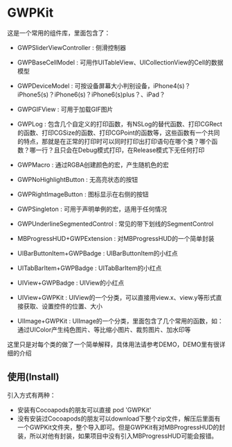 # GWPKit
这是一个常用的组件库，里面包含了：
* GWPSliderViewController       : 侧滑控制器

* GWPBaseCellModel              : 可用作UITableView、UICollectionView的Cell的数据模型

* GWPDeviceModel                : 可按设备屏幕大小判别设备，iPhone4(s)？iPhone5(s)？iPhone6(s)？iPhone6(s)plus？、iPad？

* GWPGIFView                    : 可用于加载GIF图片

* GWPLog                        : 包含几个自定义的打印函数，有NSLog的替代函数、打印CGRect的函数、打印CGSize的函数、打印CGPoint的函数等，这些函数有一个共同的特点，那就是在正常的打印时可以同时打印出打印语句在哪个类？哪个函数？哪一行？且只会在Debug模式打印，在Release模式下无任何打印

* GWPMacro                      : 通过RGBA创建颜色的宏，产生随机色的宏

* GWPNoHighlightButton          : 无高亮状态的按钮

* GWPRightImageButton           : 图标显示在右侧的按钮

* GWPSingleton                  : 可用于声明单例的宏，适用于任何情况

* GWPUnderlineSegmentedControl  : 常见的带下划线的SegmentControl

* MBProgressHUD+GWPExtension    : 对MBProgressHUD的一个简单封装

* UIBarButtonItem+GWPBadge      : UIBarButtonItem的小红点

* UITabBarItem+GWPBadge         : UITabBarItem的小红点

* UIView+GWPBadge               : UIView的小红点

* UIView+GWPKit                 : UIView的一个分类，可以直接用view.x、view.y等形式直接获取、设置控件的位置、大小

* UIImage+GWPKit                : UIImage的一个分类，里面包含了几个常用的函数，如：通过UIColor产生纯色图片、等比缩小图片、裁剪图片、加水印等


这里只是对每个类的做了一个简单解释，具体用法请参考DEMO，DEMO里有很详细的介绍

## 使用(Install)
引入方式有两种：
* 安装有Cocoapods的朋友可以直接  pod 'GWPKit'
* 没有安装过Cocoapods的朋友可以download下整个zip文件，解压后里面有一个GWPKit文件夹，整个导入即可。但是GWPKit有对MBProgressHUD的封装，所以对他有封装，如果项目中没有引入MBProgressHUD可能会报错。
